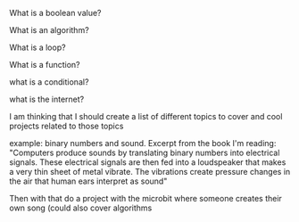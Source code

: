 

What is a boolean value?

What is an algorithm?

What is a loop?

What is a function?

what is a conditional?

what is the internet?


I am thinking that I should create a list of different topics to cover and cool projects related to those topics

example: binary numbers and sound.  Excerpt from the book I'm reading: "Computers produce sounds by translating binary numbers into electrical signals.  These electrical signals are then fed into a loudspeaker that makes a very thin sheet of metal vibrate.  The vibrations create pressure changes in the air that human ears interpret as sound"

Then with that do a project with the microbit where someone creates their own song (could also cover algorithms 
